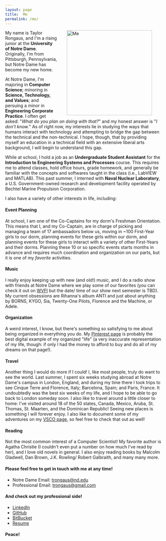 ```yaml
---
layout: page
title:  Me
permalink: /me/
---
```


<p>
	<img src="https://s3.amazonaws.com/files.digication.com/Maf2a4d678a63ff7e4c6d90e6e22daf32.jpg" alt="Me" style="border: 0pt none; float:right; padding-left:30px; padding-right:30px; padding-bottom:10px; width: 275px;"/>
</p>

My name is Taylor Rongaus, and I'm a rising junior at the **University of Notre Dame**. Originally, I'm from Pittsburgh, Pennsylvania, but Notre Dame has become my new home.

At Notre Dame, I'm majoring in **Computer Science**; minoring in **Science, Technology, and Values**; and persuing a minor in **Engineering Corporate Practice**. I often get asked: "*What do you plan on doing with that?*" and my honest answer is "*I don't know.*" As of right now, my interests lie in studying the ways that humans interact with technology and attempting to bridge the gap between the technical and the non-technical. I hope, though, that by providing myself an education in a technical field with an extensive liberal arts background, I will begin to understand this gap.

While at school, I hold a job as an **Undergraduate Student Assistant** for the **Introduction to Engineering Systems and Processes** course. This requires me to attend classes, hold office hours, grade homework, and generally be familiar with the concepts and softwares taught in the class (i.e., LabVIEW and MATLAB). This past summer, I interned with **Naval Nuclear Laboratory**, a U.S. Government-owned research and development facility operated by Bechtel Marine Propulsion Corporation.

I also have a variety of other interests in life, including:

#### **Event Planning** ####
At school, I am one of the Co-Captains for my dorm's Freshman Orientation. This means that I, and my Co-Captain, are in charge of picking and managing a team of 17 ambassadors below us, moving in ~100 First-Year girls to our dorm, planning events for these girls within our dorm, and planning events for these girls to interact with a variety of other First-Years and their dorms. Planning these 10 or so specific events starts months in advance and requires much coordination and organization on our parts, but it is one of my *favorite* activities.


#### **Music** ####
I really enjoy keeping up with new (and old!) music, and I do a radio show with friends at Notre Dame where we play some of our favorites (you can check it out on [WVFI][radioshow] but the date/ time of our show next semester is TBD). My current obsessions are Rihanna's album ANTI and just about anything by BORNS, KYGO, Sia, Twenty-One Pilots, Florence and the Machine, or Adele. 


#### **Organization** ####
A weird interest, I know, but there's something so satisfying to me about being organized in everything you do. My [Pinterest page][trongaus-pinterest] is probably the best digital example of my organized "life" (a very inaccurate representation of my life, though: if only I had the money to afford to buy and do all of my dreams on that page!). 


#### **Travel** ####
Another thing I would do more if I could! I, like most people, truly do want to see the world. Last summer, I spent six weeks studying abroad at Notre Dame's campus in London, England, and during my time there I took trips to see Cinque Terre and Florence, Italy; Barcelona, Spain; and Paris, France. It undoubtedly was the best six weeks of my life, and I hope to be able to go back to London someday soon. I also like to travel around a little closer to home: I've visited around 18 of the 50 states, Canada, Mexico, Aruba, St. Thomas, St. Maarten, and the Dominican Republic! Seeing new places is something I will forever enjoy. I also like to document some of my adventures on my [VSCO page][trongaus-vsco], so feel free to check that out as well!


#### **Reading** ####
Not the most common interest of a Computer Scientist! My favorite author is Agatha Christie (I couldn't even put a number on how much I've read by her), and I love old novels in general. I also enjoy reading books by Malcolm Gladwell, Dan Brown, J.K. Rowling/ Robert Galbraith, and many many more. 


#### **Please feel free to get in touch with me at any time!** ####

* Notre Dame Email: [trongaus@nd.edu][trongaus-email1]
* Professional Email: [trongaus@gmail.com][trongaus-email2]

#### **And check out my professional side!** ####

* [LinkedIn][trongaus-linkedin]
* [GitHub][trongaus-github]
* [BitBucket][trongaus-bitbucket]
* [Resume](https://github.com/trongaus/trongaus.github.io/raw/master/_includes/resume.pdf)

#### **Peace!** ####

[radioshow]: https://wvfi.nd.edu
[trongaus-pinterest]: https://pinterest.com/trongaus
[trongaus-vsco]: https://vsco.co/trongaus
[trongaus-email1]: mailto:trongaus@nd.edu
[trongaus-email2]: mailto:trongaus@gmail.com
[trongaus-linkedin]: https://www.linkedin.com/in/trongaus?trk=nav_responsive_tab_profile_pic
[trongaus-github]: http://github.com/trongaus
[trongaus-bitbucket]: http://bitbucket.com/trongaus





